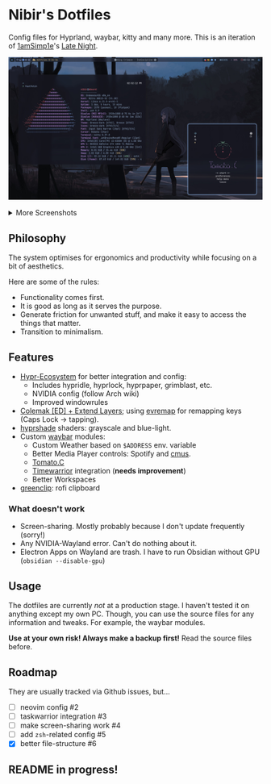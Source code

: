 # Nibir's Dotfiles
Config files for Hyprland, waybar, kitty and many more.
This is an iteration of [1amSimp1e](https://github.com/1amSimp1e)'s [Late Night](https://github.com/1amSimp1e/dots/tree/late-night-%F0%9F%8C%83).

![Main](./assets/main.jpg)

<details>
  <summary>More Screenshots</summary>

  #### Firefox
  ![Firefox 1](./assets/ff-blog.jpg)
  ![Firefox 2](./assets/ff-github.jpg)
  
  #### Terminals
  ![Term](./assets/term.jpg)

  #### Pomo
  ![Pomo](./assets/pomo.jpg)

  #### Wallpaper
  ![wall](./assets/wall.jpg)
</details>

## Philosophy
The system optimises for ergonomics and productivity while focusing on a bit of aesthetics.

Here are some of the rules:
- Functionality comes first.
- It is good as long as it serves the purpose.
- Generate friction for unwanted stuff, and make it easy to access the things that matter.
- Transition to minimalism.
## Features
- [Hypr-Ecosystem](https://hyprland.org/) for better integration and config:
	- Includes hypridle, hyprlock, hyprpaper, grimblast, etc.
	- NVIDIA config (follow Arch wiki)
	- Improved windowrules
- [Colemak [ED] + Extend Layers](https://dreymar.colemak.org/); using [evremap](https://github.com/wez/evremap) for remapping keys (Caps Lock -> tapping).
- [hyprshade](https://github.com/loqusion/hyprshade) shaders: grayscale and blue-light.
- Custom [waybar](https://github.com/Alexays/Waybar) modules:
	- Custom Weather based on `$ADDRESS` env. variable
	- Better Media Player controls: Spotify and [cmus](https://github.com/cmus/cmus).
	- [Tomato.C](https://github.com/gabrielzschmitz/Tomato.C)
	- [Timewarrior](https://timewarrior.net/) integration (**needs improvement**)
	- Better Workspaces
- [greenclip](https://github.com/erebe/greenclip): rofi clipboard
### What doesn't work
- Screen-sharing. Mostly probably because I don't update frequently (sorry!)
- Any NVIDIA-Wayland error. Can't do nothing about it.
- Electron Apps on Wayland are trash. I have to run Obsidian without GPU (`obsidian --disable-gpu`)
## Usage
The dotfiles are currently *not* at a production stage. I haven't tested it on anything except my own PC. Though, you can use the source files for any information and tweaks. For example, the waybar modules.

**Use at your own risk! Always make a backup first!** Read the source files before.
## Roadmap
They are usually tracked via Github issues, but...
- [ ] neovim config #2
- [ ] taskwarrior integration #3
- [ ] make screen-sharing work #4
- [ ] add `zsh`-related config #5
- [x] better file-structure #6

## README in progress!

